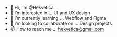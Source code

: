 - 👋 Hi, I’m @Hekvetica
- 👀 I’m interested in ... UI and UX design
- 🌱 I’m currently learning ... Webflow and Figma
- 💞️ I’m looking to collaborate on ... Design projects
- 📫 How to reach me ... hekvetica@gmail.com
